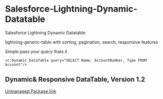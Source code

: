 # Salesforce-Lightning-Dynamic-Datatable
Salesforce Lightning Dynamic Datatable

lightning-generic-table with sorting, pagination, search, responsive features

Simple pass your query thats it

```
<c:Dynamic_DataTable query="SELECT Name, AccountNumber, Type FROM Account"/>
```
Dynamic& Responsive DataTable, Version 1.2
-- 
[Unmanaged Package link](https://login.salesforce.com/packaging/installPackage.apexp?p0=04t90000000Y1an)
